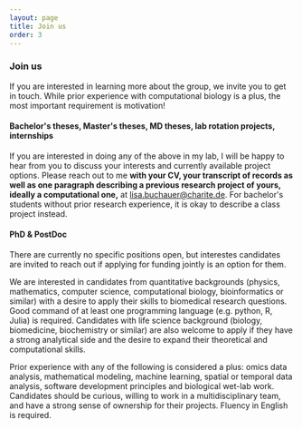 ```yaml
---
layout: page
title: Join us
order: 3
---
```



### Join us
If you are interested in learning more about the group, we invite you to get in touch. While prior experience with computational biology is a plus, the most important requirement is motivation!

#### Bachelor's theses, Master's theses, MD theses, lab rotation projects, internships
If you are interested in doing any of the above in my lab, I will be happy to hear from you to discuss your interests and currently available project options. Please reach out to me __with your CV, your transcript of records as well as one paragraph describing a previous research project of yours, ideally a computational one,__ at [lisa.buchauer@charite.de](mailto:lisa.buchauer@charite.de). For bachelor's students without prior research experience, it is okay to describe a class project instead.

#### PhD & PostDoc
There are currently no specific positions open, but interestes candidates are invited to reach out if applying for funding jointly is an option for them.

We are interested in candidates from quantitative backgrounds (physics, mathematics, computer science, computational biology, bioinformatics or similar) with a desire to apply their skills to biomedical research questions. Good command of at least one programming language (e.g. python, R, Julia) is required. Candidates with life science background (biology, biomedicine, biochemistry or similar) are also welcome to apply if they have a strong analytical side and the desire to expand their theoretical and computational skills.  

Prior experience with any of the following is considered a plus: omics data analysis, mathematical modeling, machine learning, spatial or temporal data analysis, software development principles and biological wet-lab work. Candidates should be curious, willing to work in a multidisciplinary team, and have a strong sense of ownership for their projects. Fluency in English is required.






